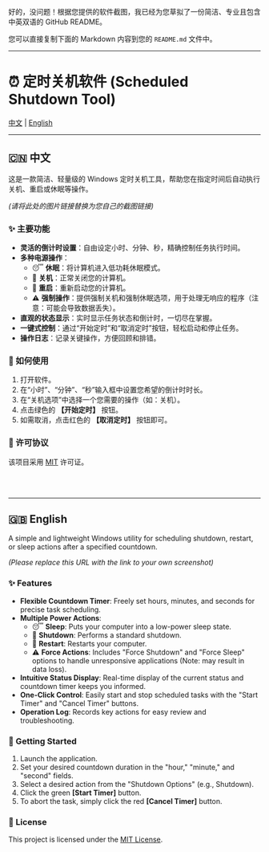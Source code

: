 好的，没问题！根据您提供的软件截图，我已经为您草拟了一份简洁、专业且包含中英双语的 GitHub README。

您可以直接复制下面的 Markdown 内容到您的 `README.md` 文件中。

---

# ⏰ 定时关机软件 (Scheduled Shutdown Tool)

[中文](#-定时关机软件) | [English](#-scheduled-shutdown-tool)

---

## 🇨🇳 中文

这是一款简洁、轻量级的 Windows 定时关机工具，帮助您在指定时间后自动执行关机、重启或休眠等操作。


*(请将此处的图片链接替换为您自己的截图链接)*

### ✨ 主要功能

*   **灵活的倒计时设置**：自由设定小时、分钟、秒，精确控制任务执行时间。
*   **多种电源操作**：
    *   😴 **休眠**：将计算机进入低功耗休眠模式。
    *   🔌 **关机**：正常关闭您的计算机。
    *   🔄 **重启**：重新启动您的计算机。
    *   ⚠️ **强制操作**：提供强制关机和强制休眠选项，用于处理无响应的程序（注意：可能会导致数据丢失）。
*   **直观的状态显示**：实时显示任务状态和倒计时，一切尽在掌握。
*   **一键式控制**：通过“开始定时”和“取消定时”按钮，轻松启动和停止任务。
*   **操作日志**：记录关键操作，方便回顾和排错。

### 🚀 如何使用

1.  打开软件。
2.  在“小时”、“分钟”、“秒”输入框中设置您希望的倒计时时长。
3.  在“关机选项”中选择一个您需要的操作（如：关机）。
4.  点击绿色的 **【开始定时】** 按钮。
5.  如需取消，点击红色的 **【取消定时】** 按钮即可。

### 📄 许可协议

该项目采用 [MIT](https://opensource.org/licenses/MIT) 许可证。

<br>
<br>

---

## 🇬🇧 English

A simple and lightweight Windows utility for scheduling shutdown, restart, or sleep actions after a specified countdown.


*(Please replace this URL with the link to your own screenshot)*

### ✨ Features

*   **Flexible Countdown Timer**: Freely set hours, minutes, and seconds for precise task scheduling.
*   **Multiple Power Actions**:
    *   😴 **Sleep**: Puts your computer into a low-power sleep state.
    *   🔌 **Shutdown**: Performs a standard shutdown.
    *   🔄 **Restart**: Restarts your computer.
    *   ⚠️ **Force Actions**: Includes "Force Shutdown" and "Force Sleep" options to handle unresponsive applications (Note: may result in data loss).
*   **Intuitive Status Display**: Real-time display of the current status and countdown timer keeps you informed.
*   **One-Click Control**: Easily start and stop scheduled tasks with the "Start Timer" and "Cancel Timer" buttons.
*   **Operation Log**: Records key actions for easy review and troubleshooting.

### 🚀 Getting Started

1.  Launch the application.
2.  Set your desired countdown duration in the "hour," "minute," and "second" fields.
3.  Select a desired action from the "Shutdown Options" (e.g., Shutdown).
4.  Click the green **[Start Timer]** button.
5.  To abort the task, simply click the red **[Cancel Timer]** button.

### 📄 License

This project is licensed under the [MIT License](https://opensource.org/licenses/MIT).
